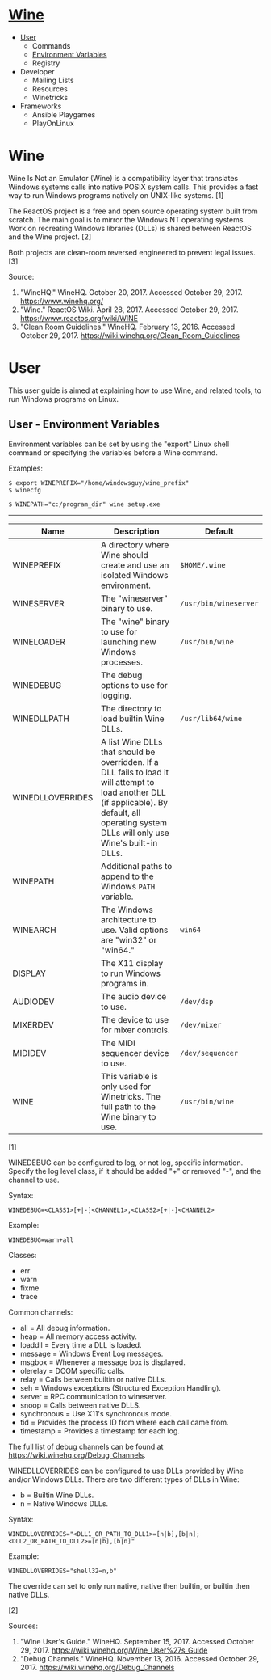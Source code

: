 # [Wine](#wine)

* [User](#user)
    * Commands
    * [Environment Variables](#user---environment---variables)
    * Registry
* Developer
    * Mailing Lists
    * Resources
    * Winetricks
* Frameworks
    * Ansible Playgames
    * PlayOnLinux

# Wine

Wine Is Not an Emulator (Wine) is a compatibility layer that translates Windows systems calls into native POSIX system calls. This provides a fast way to run Windows programs natively on UNIX-like systems. [1]

The ReactOS project is a free and open source operating system built from scratch. The main goal is to mirror the Windows NT operating systems. Work on recreating Windows libraries (DLLs) is shared between ReactOS and the Wine project. [2]

Both projects are clean-room reversed engineered to prevent legal issues. [3]

Source:

1. "WineHQ." WineHQ. October 20, 2017. Accessed October 29, 2017. https://www.winehq.org/
2. "Wine." ReactOS Wiki. April 28, 2017. Accessed October 29, 2017. https://www.reactos.org/wiki/WINE
3.  "Clean Room Guidelines." WineHQ. February 13, 2016. Accessed October 29, 2017. https://wiki.winehq.org/Clean_Room_Guidelines


# User

This user guide is aimed at explaining how to use Wine, and related tools, to run Windows programs on Linux.


## User - Environment Variables

Environment variables can be set by using the "export" Linux shell command or specifying the variables before a Wine command.

Examples:

```
$ export WINEPREFIX="/home/windowsguy/wine_prefix"
$ winecfg
```

```
$ WINEPATH="c:/program_dir" wine setup.exe
```

---

| Name | Description | Default |
| --- | --- | --- |
| WINEPREFIX | A directory where Wine should create and use an isolated Windows environment. | `$HOME/.wine` |
| WINESERVER | The "wineserver" binary to use. | `/usr/bin/wineserver` |
| WINELOADER | The "wine" binary to use for launching new Windows processes. | `/usr/bin/wine` |
| WINEDEBUG | The debug options to use for logging. | |
| WINEDLLPATH | The directory to load builtin Wine DLLs. | `/usr/lib64/wine` |
| WINEDLLOVERRIDES | A list Wine DLLs that should be overridden. If a DLL fails to load it will attempt to load another DLL (if applicable). By default, all operating system DLLs will only use Wine's built-in DLLs. |
| WINEPATH | Additional paths to append to the Windows `PATH` variable. | |
| WINEARCH | The Windows architecture to use. Valid options are "win32" or "win64." | `win64` |
| DISPLAY | The X11 display to run Windows programs in. | |
| AUDIODEV | The audio device to use. | `/dev/dsp` |
| MIXERDEV | The device to use for mixer controls. | `/dev/mixer` |
| MIDIDEV | The MIDI sequencer device to use. | `/dev/sequencer` |
| WINE | This variable is only used for Winetricks. The full path to the Wine binary to use. | `/usr/bin/wine` |

[1]

WINEDEBUG can be configured to log, or not log, specific information. Specify the log level class, if it should be added "+" or removed "-", and the channel to use.

Syntax:

```
WINEDEBUG=<CLASS1>[+|-]<CHANNEL1>,<CLASS2>[+|-]<CHANNEL2>
```

Example:

```
WINEDEBUG=warn+all
```

Classes:

* err
* warn
* fixme
* trace

Common channels:

* all = All debug information.
* heap = All memory access activity.
* loaddll = Every time a DLL is loaded.
* message = Windows Event Log messages.
* msgbox = Whenever a message box is displayed.
* olerelay = DCOM specific calls.
* relay = Calls between builtin or native DLLs.
* seh = Windows exceptions (Structured Exception Handling).
* server = RPC communication to wineserver.
* snoop = Calls between native DLLS.
* synchronous = Use X11's synchronous mode.
* tid = Provides the process ID from where each call came from.
* timestamp = Provides a timestamp for each log.

The full list of debug channels can be found at https://wiki.winehq.org/Debug_Channels.

WINEDLLOVERRIDES can be configured to use DLLs provided by Wine and/or Windows DLLs. There are two different types of DLLs in Wine:

* b = Builtin Wine DLLs.
* n = Native Windows DLLs.

Syntax:

```
WINEDLLOVERRIDES="<DLL1_OR_PATH_TO_DLL1>=[n|b],[b|n];<DLL2_OR_PATH_TO_DLL2>=[n|b],[b|n]"
```

Example:

```
WINEDLLOVERRIDES="shell32=n,b"
```

The override can set to only run native, native then builtin, or builtin then native DLLs.

[2]

Sources:

1. "Wine User's Guide." WineHQ. September 15, 2017. Accessed October 29, 2017. https://wiki.winehq.org/Wine_User%27s_Guide
2. "Debug Channels." WineHQ. November 13, 2016. Accessed October 29, 2017. https://wiki.winehq.org/Debug_Channels